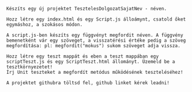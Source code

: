 
    Készíts egy új projektet TesztelesDolgozatSajatNev - néven.
    
    Hozz létre egy index.html és egy Script.js álloámynt, csatold őket egymáshoz, a szokásos módon.
    
    A script.js-ben készíts egy függvényt megfordit néven. A függvény bemenetként vár egy szöveget, a visszatérési értéke pedig a szöveg megfordítása: pl: megfordit("mokus") sukom szöveget adja vissza. 
    
    Hozz létre egy teszt mappát és eben a teszt mappában egy scriptTeszt.js és egy ScriptTeszt.html állományt. Üzemeld be a tesztkörnyezetet!
    Írj Unit teszteket a megfordít metódus működésének teszteléséhez!
    
    A projektet githubra töltsd fel, github linket kérek leadni!
